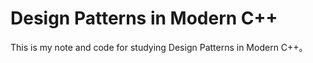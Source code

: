 # Design Patterns in Modern C++

This is my note and code for studying Design Patterns in Modern C++。
